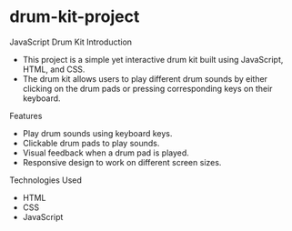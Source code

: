 # drum-kit-project
JavaScript Drum Kit
Introduction
- This project is a simple yet interactive drum kit built using JavaScript, HTML, and CSS.
- The drum kit allows users to play different drum sounds by either clicking on the drum pads or pressing corresponding keys on their keyboard.

Features
- Play drum sounds using keyboard keys.
- Clickable drum pads to play sounds.
- Visual feedback when a drum pad is played.
- Responsive design to work on different screen sizes.

Technologies Used
- HTML
- CSS
- JavaScript 
